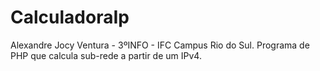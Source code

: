 # CalculadoraIp
 Alexandre Jocy Ventura - 3ºINFO - IFC Campus Rio do Sul. 
 Programa de PHP que calcula sub-rede a partir de um IPv4. 
